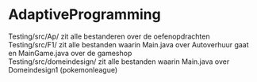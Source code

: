 # AdaptiveProgramming
Testing/src/Ap/ zit alle bestanderen over de oefenopdrachten\
Testing/src/F1/ zit alle bestanden waarin Main.java over Autoverhuur gaat en MainGame.java over de gameshop\
Testing/src/domeindesign/ zit alle bestanden waarin Main.java over Domeindesign1 (pokemonleague)
